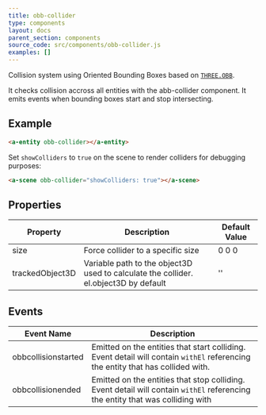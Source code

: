 ```yaml
---
title: obb-collider
type: components
layout: docs
parent_section: components
source_code: src/components/obb-collider.js
examples: []
---
```


[obb]: https://threejs.org/docs/#examples/en/math/OBB

Collision system using Oriented Bounding Boxes based on [`THREE.OBB`][obb].

It checks collision accross all entities with the abb-collider component. It emits events when bounding boxes start and stop intersecting.

## Example

```html
<a-entity obb-collider></a-entity>
```

Set `showColliders` to `true` on the scene to render colliders for debugging purposes:

```html
<a-scene obb-collider="showColliders: true"></a-scene>
```

## Properties

| Property         | Description                                                                            | Default Value |
|------------------|----------------------------------------------------------------------------------------|---------------|
| size             | Force collider to a specific size                                                      | 0 0 0         |
| trackedObject3D  | Variable path to the object3D used to calculate the collider. el.object3D by default   | ''            |

## Events

| Event Name          | Description                                                                                 |
| ----------          | ------------------------------------------------------------------------------------------- |
| obbcollisionstarted | Emitted on the entities that start colliding. Event detail will contain `withEl` referencing the entity that has collided with.                            |
| obbcollisionended   | Emitted on the entities that stop colliding. Event detail will contain `withEl` referencing the entity that was colliding with                                                |

